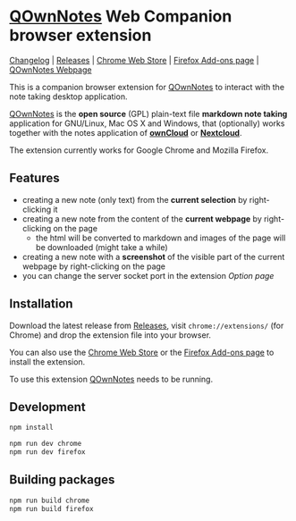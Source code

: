 # [QOwnNotes](https://www.qownnotes.org "QOwnNotes Official Site") Web Companion browser extension

[Changelog](https://github.com/qownnotes/web-companion/blob/develop/CHANGELOG.md) |
[Releases](https://github.com/qownnotes/web-companion/releases) |
[Chrome Web Store](https://chrome.google.com/webstore/detail/qownnotes-web-companion/pkgkfnampapjbopomdpnkckbjdnpkbkp) |
[Firefox Add-ons page](https://addons.mozilla.org/firefox/addon/qownnotes-web-companion) |
[QOwnNotes Webpage](https://www.qownnotes.org)

This is a companion browser extension for [QOwnNotes](https://www.qownnotes.org) to interact with the note taking desktop application.

[QOwnNotes](https://www.qownnotes.org) is the **open source** (GPL) plain-text file **markdown note taking**
application for GNU/Linux, Mac OS X and Windows, that (optionally) works together with the notes application of
[**ownCloud**](https://github.com/owncloud/notes) or [**Nextcloud**](https://github.com/Nextcloud/notes).

The extension currently works for Google Chrome and Mozilla Firefox.

## Features

- creating a new note (only text) from the **current selection** by right-clicking it
- creating a new note from the content of the **current webpage** by right-clicking on the page
    - the html will be converted to markdown and images of the page will be downloaded (might take a while)
- creating a new note with a **screenshot** of the visible part of the current webpage by right-clicking on the page
- you can change the server socket port in the extension *Option page*

## Installation

Download the latest release from [Releases](https://github.com/qownnotes/web-companion/releases), visit
`chrome://extensions/` (for Chrome) and drop the extension file into your browser.

You can also use the [Chrome Web Store](https://chrome.google.com/webstore/detail/qownnotes-web-companion/pkgkfnampapjbopomdpnkckbjdnpkbkp)
or the [Firefox Add-ons page](https://addons.mozilla.org/firefox/addon/qownnotes-web-companion) to install the extension.

To use this extension [QOwnNotes](https://www.qownnotes.org) needs to be running.

## Development

```bash
npm install

npm run dev chrome
npm run dev firefox
```

## Building packages

```bash
npm run build chrome
npm run build firefox
```
